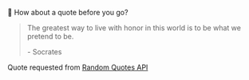 📣 How about a quote before you go?

> The greatest way to live with honor in this world is to be what we pretend to be.
>
> <p>- Socrates</p>

Quote requested from [Random Quotes API](https://github.com/lukePeavey/quotable)
